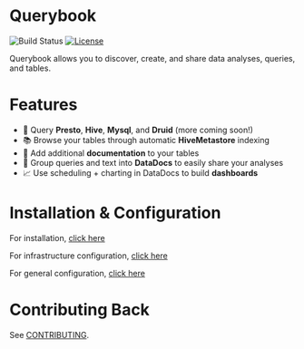 # Querybook

![Build Status](https://github.com/pinterest/querybook/workflows/Tests/badge.svg)
[![License](http://img.shields.io/:license-Apache%202-blue.svg)](http://www.apache.org/licenses/LICENSE-2.0.txt)

Querybook allows you to discover, create, and share data analyses, queries, and tables.

# Features

-   🚀 Query **Presto**, **Hive**, **Mysql**, and **Druid** (more coming soon!)
-   📚 Browse your tables through automatic **HiveMetastore** indexing
-   📝 Add additional **documentation** to your tables
-   📄 Group queries and text into **DataDocs** to easily share your analyses
-   📈 Use scheduling + charting in DataDocs to build **dashboards**

# Installation & Configuration

For installation, [click here](docs/admin_guide/setup_guide.md)

For infrastructure configuration, [click here](docs/admin_guide/infra_config.md)

For general configuration, [click here](docs/admin_guide/general_config.md)

# Contributing Back

See [CONTRIBUTING](CONTRIBUTING.md).
